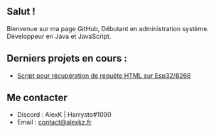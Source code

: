 ## Salut !
Bienvenue sur ma page GitHub, Débutant en administration système. Développeur en Java et JavaScript.

## Derniers projets en cours :
* [Script pour récupération de requête HTML sur Esp32/8266](https://github.com/AlexKientz/EspHTTPRequest)

## Me contacter
- Discord : AlexK | Harrysto#1090
- Email : contact@alexkz.fr
